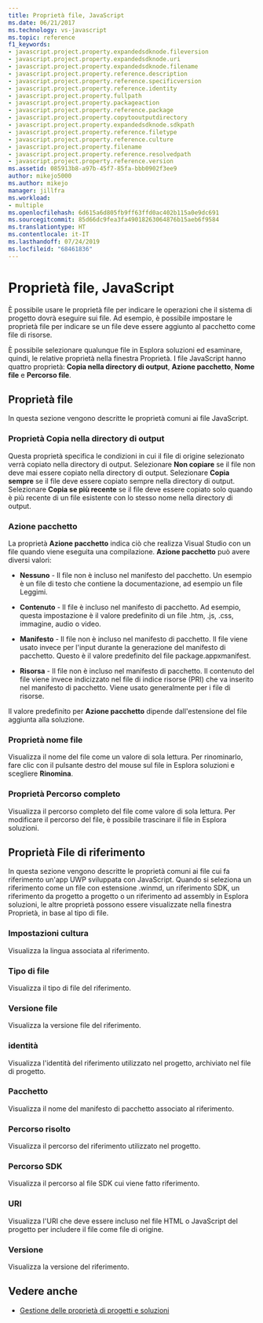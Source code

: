 ```yaml
---
title: Proprietà file, JavaScript
ms.date: 06/21/2017
ms.technology: vs-javascript
ms.topic: reference
f1_keywords:
- javascript.project.property.expandedsdknode.fileversion
- javascript.project.property.expandedsdknode.uri
- javascript.project.property.expandedsdknode.filename
- javascript.project.property.reference.description
- javascript.project.property.reference.specificversion
- javascript.project.property.reference.identity
- javascript.project.property.fullpath
- javascript.project.property.packageaction
- javascript.project.property.reference.package
- javascript.project.property.copytooutputdirectory
- javascript.project.property.expandedsdknode.sdkpath
- javascript.project.property.reference.filetype
- javascript.project.property.reference.culture
- javascript.project.property.filename
- javascript.project.property.reference.resolvedpath
- javascript.project.property.reference.version
ms.assetid: 085913b8-a97b-45f7-85fa-bbb0902f3ee9
author: mikejo5000
ms.author: mikejo
manager: jillfra
ms.workload:
- multiple
ms.openlocfilehash: 6d615a6d805fb9ff63ffd0ac402b115a0e9dc691
ms.sourcegitcommit: 85d66dc9fea3fa49018263064876b15aeb6f9584
ms.translationtype: HT
ms.contentlocale: it-IT
ms.lasthandoff: 07/24/2019
ms.locfileid: "68461836"
---
```

# <a name="file-properties-javascript"></a>Proprietà file, JavaScript

È possibile usare le proprietà file per indicare le operazioni che il sistema di progetto dovrà eseguire sui file. Ad esempio, è possibile impostare le proprietà file per indicare se un file deve essere aggiunto al pacchetto come file di risorse.

 È possibile selezionare qualunque file in Esplora soluzioni ed esaminare, quindi, le relative proprietà nella finestra Proprietà. I file JavaScript hanno quattro proprietà: **Copia nella directory di output**, **Azione pacchetto**, **Nome file** e **Percorso file**.

## <a name="file-properties"></a>Proprietà file
 In questa sezione vengono descritte le proprietà comuni ai file JavaScript.

### <a name="copy-to-output-directory-property"></a>Proprietà Copia nella directory di output
 Questa proprietà specifica le condizioni in cui il file di origine selezionato verrà copiato nella directory di output. Selezionare **Non copiare** se il file non deve mai essere copiato nella directory di output. Selezionare **Copia sempre** se il file deve essere copiato sempre nella directory di output. Selezionare **Copia se più recente** se il file deve essere copiato solo quando è più recente di un file esistente con lo stesso nome nella directory di output.

### <a name="package-action"></a>Azione pacchetto
 La proprietà **Azione pacchetto** indica ciò che realizza Visual Studio con un file quando viene eseguita una compilazione. **Azione pacchetto** può avere diversi valori:

- **Nessuno** - Il file non è incluso nel manifesto del pacchetto. Un esempio è un file di testo che contiene la documentazione, ad esempio un file Leggimi.

- **Contenuto** - Il file è incluso nel manifesto di pacchetto. Ad esempio, questa impostazione è il valore predefinito di un file .htm, .js, .css, immagine, audio o video.

- **Manifesto** - Il file non è incluso nel manifesto di pacchetto. Il file viene usato invece per l'input durante la generazione del manifesto di pacchetto. Questo è il valore predefinito del file package.appxmanifest.

- **Risorsa** - Il file non è incluso nel manifesto di pacchetto. Il contenuto del file viene invece indicizzato nel file di indice risorse (PRI) che va inserito nel manifesto di pacchetto. Viene usato generalmente per i file di risorse.

Il valore predefinito per **Azione pacchetto** dipende dall'estensione del file aggiunta alla soluzione.

### <a name="file-name-property"></a>Proprietà nome file
 Visualizza il nome del file come un valore di sola lettura. Per rinominarlo, fare clic con il pulsante destro del mouse sul file in Esplora soluzioni e scegliere **Rinomina**.

### <a name="full-path-property"></a>Proprietà Percorso completo
 Visualizza il percorso completo del file come valore di sola lettura. Per modificare il percorso del file, è possibile trascinare il file in Esplora soluzioni.

## <a name="reference-file-properties"></a>Proprietà File di riferimento
 In questa sezione vengono descritte le proprietà comuni ai file cui fa riferimento un'app UWP sviluppata con JavaScript. Quando si seleziona un riferimento come un file con estensione .winmd, un riferimento SDK, un riferimento da progetto a progetto o un riferimento ad assembly in Esplora soluzioni, le altre proprietà possono essere visualizzate nella finestra Proprietà, in base al tipo di file.

### <a name="culture"></a>Impostazioni cultura
 Visualizza la lingua associata al riferimento.

### <a name="file-type"></a>Tipo di file
 Visualizza il tipo di file del riferimento.

### <a name="file-version"></a>Versione file
 Visualizza la versione file del riferimento.

### <a name="identity"></a>identità
 Visualizza l'identità del riferimento utilizzato nel progetto, archiviato nel file di progetto.

### <a name="package"></a>Pacchetto
 Visualizza il nome del manifesto di pacchetto associato al riferimento.

### <a name="resolved-path"></a>Percorso risolto
 Visualizza il percorso del riferimento utilizzato nel progetto.

### <a name="sdk-path"></a>Percorso SDK
 Visualizza il percorso al file SDK cui viene fatto riferimento.

### <a name="uri"></a>URI
 Visualizza l'URI che deve essere incluso nel file HTML o JavaScript del progetto per includere il file come file di origine.

### <a name="version"></a>Versione
 Visualizza la versione del riferimento.

## <a name="see-also"></a>Vedere anche

- [Gestione delle proprietà di progetti e soluzioni](../../ide/managing-project-and-solution-properties.md)